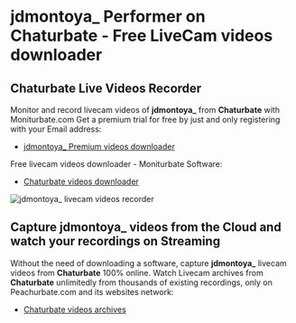 # jdmontoya_ Performer on Chaturbate - Free LiveCam videos downloader

## Chaturbate Live Videos Recorder

Monitor and record livecam videos of **jdmontoya_** from **Chaturbate** with Moniturbate.com
Get a premium trial for free by just and only registering with your Email address:
* [jdmontoya_ Premium videos downloader](https://moniturbate.com/request-demo-licence-key.html)

Free livecam videos downloader - Moniturbate Software:
* [Chaturbate videos downloader](https://moniturbate.com/moniturbate-download-software.html)

![jdmontoya_ livecam videos recorder](https://peachurnet.com/templates/moniturbate-software.png)


## Capture jdmontoya_ videos from the Cloud and watch your recordings on Streaming

Without the need of downloading a software, capture **jdmontoya_** livecam videos from **Chaturbate** 100% online.
Watch Livecam archives from **Chaturbate** unlimitedly from thousands of existing recordings, only on Peachurbate.com and its websites network:
* [Chaturbate videos archives](https://peachurnet.com/)